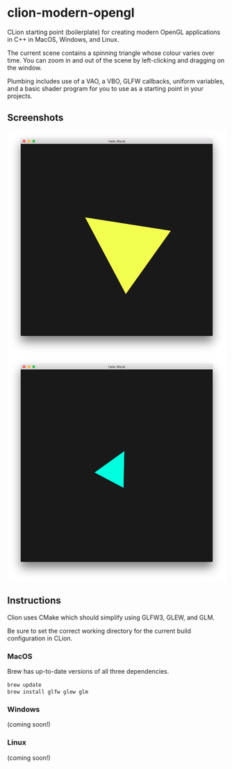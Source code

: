 # clion-modern-opengl
CLion starting point (boilerplate) for creating modern OpenGL applications in C++ in MacOS, Windows, and Linux.

The current scene contains a spinning triangle whose colour varies over time. You can zoom in and out of the scene by left-clicking and dragging on the window.

Plumbing includes use of a VAO, a VBO, GLFW callbacks, uniform variables, and a basic shader program for you to use as a starting point in your projects.

## Screenshots

![screenshot 1](screenshots/screenshot_1.png)
![screenshot 2](screenshots/screenshot_2.png)

## Instructions

Clion uses CMake which should simplify using GLFW3, GLEW, and GLM.

Be sure to set the correct working directory for the current build configuration in CLion.

### MacOS

Brew has up-to-date versions of all three dependencies.

```
brew update
brew install glfw glew glm
```

### Windows

(coming soon!)

### Linux

(coming soon!)
